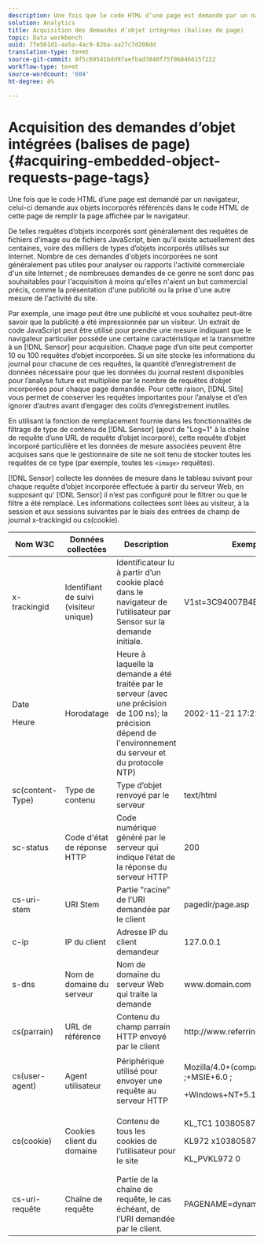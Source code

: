 ```yaml
---
description: Une fois que le code HTML d’une page est demandé par un navigateur, celui-ci demande aux objets incorporés référencés dans le code HTML de cette page de remplir la page affichée par le navigateur.
solution: Analytics
title: Acquisition des demandes d’objet intégrées (balises de page)
topic: Data workbench
uuid: 7fe561d1-aa5a-4ac9-82ba-aa27c7d208dd
translation-type: tm+mt
source-git-commit: 8f5c69541bdd97aefbad3840f75f06846615f222
workflow-type: tm+mt
source-wordcount: '604'
ht-degree: 4%

---
```



# Acquisition des demandes d’objet intégrées (balises de page){#acquiring-embedded-object-requests-page-tags}

Une fois que le code HTML d’une page est demandé par un navigateur, celui-ci demande aux objets incorporés référencés dans le code HTML de cette page de remplir la page affichée par le navigateur.

De telles requêtes d’objets incorporés sont généralement des requêtes de fichiers d’image ou de fichiers JavaScript, bien qu’il existe actuellement des centaines, voire des milliers de types d’objets incorporés utilisés sur Internet. Nombre de ces demandes d&#39;objets incorporées ne sont généralement pas utiles pour analyser ou rapports l&#39;activité commerciale d&#39;un site Internet ; de nombreuses demandes de ce genre ne sont donc pas souhaitables pour l&#39;acquisition à moins qu&#39;elles n&#39;aient un but commercial précis, comme la présentation d&#39;une publicité ou la prise d&#39;une autre mesure de l&#39;activité du site.

Par exemple, une image peut être une publicité et vous souhaitez peut-être savoir que la publicité a été impressionnée par un visiteur. Un extrait de code JavaScript peut être utilisé pour prendre une mesure indiquant que le navigateur particulier possède une certaine caractéristique et la transmettre à un [!DNL Sensor] pour acquisition. Chaque page d’un site peut comporter 10 ou 100 requêtes d’objet incorporées. Si un site stocke les informations du journal pour chacune de ces requêtes, la quantité d’enregistrement de données nécessaire pour que les données du journal restent disponibles pour l’analyse future est multipliée par le nombre de requêtes d’objet incorporées pour chaque page demandée. Pour cette raison, [!DNL Site] vous permet de conserver les requêtes importantes pour l’analyse et d’en ignorer d’autres avant d’engager des coûts d’enregistrement inutiles.

En utilisant la fonction de remplacement fournie dans les fonctionnalités de filtrage de type de contenu de [!DNL Sensor] (ajout de &quot;Log=1&quot; à la chaîne de requête d’une URL de requête d’objet incorporé), cette requête d’objet incorporé particulière et les données de mesure associées peuvent être acquises sans que le gestionnaire de site ne soit tenu de stocker toutes les requêtes de ce type (par exemple, toutes les `<image>` requêtes).

[!DNL Sensor] collecte les données de mesure dans le tableau suivant pour chaque requête d’objet incorporée effectuée à partir du serveur Web, en supposant qu’ [!DNL Sensor] il n’est pas configuré pour le filtrer ou que le filtre a été remplacé. Les informations collectées sont liées au visiteur, à la session et aux sessions suivantes par le biais des entrées de champ de journal x-trackingid ou cs(cookie).

<table id="table_11BE08A798E743EC8E76F738F0CE5884"> 
 <thead> 
  <tr> 
   <th colname="col1" class="entry"> Nom W3C </th> 
   <th colname="col2" class="entry"> Données collectées </th> 
   <th colname="col3" class="entry"> Description </th> 
   <th colname="col4" class="entry"> Exemple </th> 
  </tr> 
 </thead>
 <tbody> 
  <tr> 
   <td colname="col1"> x-trackingid </td> 
   <td colname="col2"> Identifiant de suivi (visiteur unique) </td> 
   <td colname="col3"> Identificateur lu à partir d’un cookie placé dans le navigateur de l’utilisateur par <span class="wintitle"> Sensor </span> sur la demande initiale. </td> 
   <td colname="col4"> V1st=3C94007B4E01F9C2 </td> 
  </tr> 
  <tr> 
   <td colname="col1"> <p>Date </p> <p>Heure </p> </td> 
   <td colname="col2"> Horodatage </td> 
   <td colname="col3"> Heure à laquelle la demande a été traitée par le serveur (avec une précision de 100 ns); la précision dépend de l'environnement du serveur et du protocole NTP) </td> 
   <td colname="col4"> 2002-11-21 17:21:45.123 </td> 
  </tr> 
  <tr> 
   <td colname="col1"> sc(content-Type) </td> 
   <td colname="col2"> Type de contenu </td> 
   <td colname="col3"> Type d’objet renvoyé par le serveur </td> 
   <td colname="col4"> text/html </td> 
  </tr> 
  <tr> 
   <td colname="col1"> sc-status </td> 
   <td colname="col2"> Code d'état de réponse HTTP </td> 
   <td colname="col3"> Code numérique généré par le serveur qui indique l’état de la réponse du serveur HTTP </td> 
   <td colname="col4"> 200 </td> 
  </tr> 
  <tr> 
   <td colname="col1"> cs-uri-stem </td> 
   <td colname="col2"> URI Stem </td> 
   <td colname="col3"> Partie "racine" de l’URI demandée par le client </td> 
   <td colname="col4"> pagedir/page.asp </td> 
  </tr> 
  <tr> 
   <td colname="col1"> c-ip </td> 
   <td colname="col2"> IP du client </td> 
   <td colname="col3"> Adresse IP du client demandeur </td> 
   <td colname="col4"> 127.0.0.1 </td> 
  </tr> 
  <tr> 
   <td colname="col1"> s-dns </td> 
   <td colname="col2"> Nom de domaine du serveur </td> 
   <td colname="col3"> Nom de domaine du serveur Web qui traite la demande </td> 
   <td colname="col4"> <span class="filepath"> www.domain.com </span> </td> 
  </tr> 
  <tr> 
   <td colname="col1"> cs(parrain) </td> 
   <td colname="col2"> URL de référence </td> 
   <td colname="col3"> Contenu du champ parrain HTTP envoyé par le client </td> 
   <td colname="col4"> <span class="filepath"> http://www.referringsite.com </span> </td> 
  </tr> 
  <tr> 
   <td colname="col1"> cs(user-agent) </td> 
   <td colname="col2"> Agent utilisateur </td> 
   <td colname="col3"> Périphérique utilisé pour envoyer une requête au serveur HTTP </td> 
   <td colname="col4"> <p>Mozilla/4.0+(compatible ;+MSIE+6.0 ; </p> <p>+Windows+NT+5.1) </p> </td> 
  </tr> 
  <tr> 
   <td colname="col1"> cs(cookie) </td> 
   <td colname="col2"> Cookies client du domaine </td> 
   <td colname="col3"> Contenu de tous les cookies de l’utilisateur pour le site </td> 
   <td colname="col4"> <p>KL_TC1 1038058778312 </p> <p>KL972 x1038058778312282052 </p> <p>KL_PVKL972 0 </p> </td> 
  </tr> 
  <tr> 
   <td colname="col1"> cs-uri-requête </td> 
   <td colname="col2"> Chaîne de requête </td> 
   <td colname="col3"> Partie de la chaîne de requête, le cas échéant, de l’URI demandée par le client. </td> 
   <td colname="col4"> PAGENAME=dynamic1&amp;link=3001 </td> 
  </tr> 
 </tbody> 
</table>

